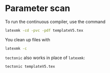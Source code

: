 # Parameter scan

To run the continuous compiler, use the command

```bash
latexmk -cd -pvc -pdf templateV5.tex
```

You clean up files with

```bash
latexmk -c
```

`tectonic` also works in place of `latexmk`:

```bash
tectonic templateV5.tex
```
